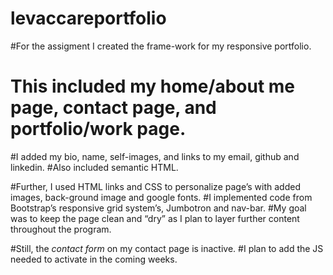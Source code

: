 # levaccareportfolio


#For the assigment I created the frame-work for my responsive portfolio.
# This included my home/about me page, contact page, and portfolio/work page.

#I added my bio, name, self-images, and links to my email, github and linkedin. 
#Also included semantic HTML.

#Further, I used HTML links and CSS to personalize page’s with added images, back-ground image and google fonts. 
#I implemented code from Bootstrap’s responsive grid system’s, Jumbotron and nav-bar. 
#My goal was to keep the page clean and “dry” as I plan to layer further content throughout the program.

#Still, the *contact form* on my contact page is inactive.
#I plan to add the JS needed to activate in the coming weeks.

